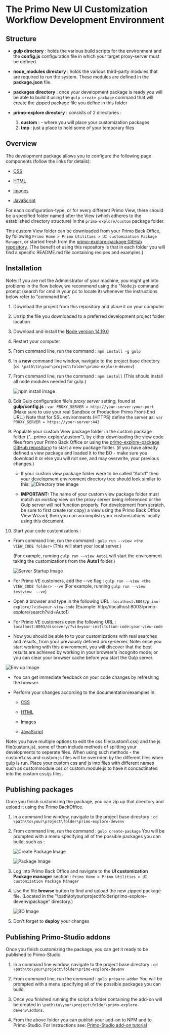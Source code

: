 


# The Primo New UI Customization Workflow Development Environment


## Structure

- <b>gulp directory</b> : holds the various build scripts for the environment and the  <b>config.js</b> configuration file in which your target proxy-server must be defined.

- <b>node_modules directory</b> : holds the various third-party modules that are required to run the system. These modules are defined in the <b>package.json</b> file.

- <b>packages directory</b> : once your development package is ready you will be able to build it using the `gulp create-package` command that will create the zipped package file you define in this folder

- <b>primo-explore directory</b> : consists of 2 directories :
   1. <b>custom</b> : - where you will place your customization packages
   2. <b>tmp</b> : just a place to hold some of your temporary files

## Overview

The development package allows you to configure the following page components (follow the links for details):

- [CSS](https://github.com/ExLibrisGroup/primo-explore-package/tree/master/VIEW_CODE/css "css documentation")

- [HTML](https://github.com/ExLibrisGroup/primo-explore-package/tree/master/VIEW_CODE/html "html documentation")

- [Images](https://github.com/ExLibrisGroup/primo-explore-package/tree/master/VIEW_CODE/img "images documentation")

- [JavaScript](https://github.com/ExLibrisGroup/primo-explore-package/tree/master/VIEW_CODE/js "javascript documentation")

For each configuration-type, or for every different Primo View, there should be a specified folder named after the View (which adheres to the established directory structure) in the `primo-explore/custom` package folder.

This custom View folder can be downloaded from your Primo Back Office, by following `Primo Home > Primo Utilities > UI customization Package Manager`, or started fresh from the [primo-explore-package GitHub repository](https://github.com/ExLibrisGroup/primo-explore-package "primo-explore-package repository"). (The benefit of using this repository is that in each folder you will find a specific README.md file containing recipes and examples.)


## Installation

Note: If you are not the Administrator of your machine, you might get into problems in the flow below, we recommend using the "Node.js command prompt (search for cmd in your pc to locate it) whenever the instructions below refer to "command line".

1.  Download the project from this repository and place it on your computer

2.  Unzip the file you downloaded to a preferred development project folder location

3.  Download and install the [Node version 14.19.0](https://nodejs.org/download/release/v14.19.0/)

4.  Restart your computer

5.  From command line, run the command : `npm install -g gulp`

6.  In a <b>new</b> command line window, navigate to the project base directory (`cd \path\to\your\project\folder\primo-explore-devenv`)

7.  From command line, run the command : `npm install` (This should install all node modules needed for gulp.)

    ![npm install image](./help_files/npmInstall.png "Running npm install")

8.  Edit Gulp configuration file's <i>proxy server</i> setting, found at <b>gulp/config.js</b> : `var PROXY_SERVER = http://your-server:your-port` (Make sure to use your real Sandbox or Production Primo Front-End URL.) Note that for SSL environments (HTTPS) define the server as: `var PROXY_SERVER = https://your-server:443`

9. Populate your custom View package folder in the custom package folder ("...primo-explore\custom"), by either downloading the view code files from your Primo Back Office or using the [primo-explore-package GitHub repository](https://github.com/ExLibrisGroup/primo-explore-package "primo-explore-package repository")) to start a new package folder. (if you have already defined a view package and loaded it to the BO - make sure you download it or else you will not see, and may overwrite, your previous changes.)

   - If your custom view package folder were to be called "Auto1" then your development environment directory tree should look similar to this: 
   ![Directory tree image](./help_files/direcoryTree.png "Directory tree")
   
   - <b>IMPORTANT:</b> The name of your custom view package folder must match an <i>existing</i> view on the proxy server being referenced or the Gulp server will not function properly. For development from scratch, be sure to first create (or copy) a view using the Primo Back Office View Wizard; then you can accomplish your customizations locally using this document.
    
10. Start your code customizations : 

   - From command line, run the command : `gulp run --view <the VIEW_CODE folder>` (This will start your local server.)
   
     (For example, running `gulp run --view Auto1` will start the environment taking the customizations from the <b>Auto1</b> folder.)
     
     ![Server Startup Image](./help_files/serverStartup.png "Server Startup")
   - For Primo VE customers, add the --ve flag :
      `gulp run --view <the VIEW_CODE folder> --ve`
      (For example, running `gulp run --view testview  --ve`)

   - Open a browser and type in the following URL : `localhost:8003/primo-explore/?vid=your-view-code`  (Example: http://localhost:8003/primo-explore/search?vid=Auto1)
   - For Primo VE customers open the following URL : `localhost:8003/discovery/?vid=your-institution-code:your-view-code`

   -  Now you should be able to to your customizations with real searches and results, from your previously defined proxy-server. Note: once you start working with this environment, you will discover that the best results are achieved by working in your browser's incognito mode; or you can clear your browser cache before you start the Gulp server.
   
   ![Env up Image](./help_files/searchResults.png "Env up")

   -  You can get immediate feedback on your code changes by refreshing the browser.

   -  Perform your changes according to the documentation/examples in:

      - [CSS](https://github.com/ExLibrisGroup/primo-explore-package/tree/master/VIEW_CODE/css "css documentation")

      - [HTML](https://github.com/ExLibrisGroup/primo-explore-package/tree/master/VIEW_CODE/html "html documentation")

      - [Images](https://github.com/ExLibrisGroup/primo-explore-package/tree/master/VIEW_CODE/img "images documentation")

      - [JavaScript](https://github.com/ExLibrisGroup/primo-explore-package/tree/master/VIEW_CODE/js "javascript documentation")


Note: you have multiple options to edit the css file(custom1.css) and the js file(custom.js), some of them include methods of splitting your developments to seperate files. When using such methods - the custom1.css and custom.js files will be overriden by the different files when gulp is run. Place your custom css and js into files with different names such as custommodule.css or custom.module.js to have it concactinated into the custom css/js files.


## Publishing packages

Once you finish customizing the package, you can zip up that directory and upload it using the Primo BackOffice.

1. In a command line window, navigate to the project base directory : `cd \path\to\your\project\folder\primo-explore-devenv`

2. From command line, run the command : `gulp create-package` You will be prompted with a menu specifying all of the possible packages you can build, such as :

    ![Create Package Image](./help_files/createPackage.png "Create Package up")

    ![Package Image](./help_files/packages.png "Package up")

3. Log into Primo Back Office and navigate to the <b>UI customization Package manager</b> section : `Primo Home > Primo Utilities > UI customization Package Manager`

4. Use the file <b>browse</b> button to find and upload the new zipped package file. (Located in the "\path\to\your\project\folder\primo-explore-devenv\package" directory.)

    ![BO Image](./help_files/bo.png "BO up")

5. Don't forget to <b>deploy</b> your changes


## Publishing Primo-Studio addons

Once you finish customizing the package, you can get it ready to be published to Primo-Studio.

1. In a command line window, navigate to the project base directory : `cd \path\to\your\project\folder\primo-explore-devenv`

2. From command line, run the command : `gulp prepare-addon` You will be prompted with a menu specifying all of the possible packages you can build.

3. Once you finished running the script a folder containing the add-on will be created in `\path\to\your\project\folder\primo-explore-devenv\addons`.

4. From the above folder you can publish your add-on to NPM and to Primo-Studio. For Instructions see: [Primo-Studio add-on tutorial](https://github.com/ExLibrisGroup/Primo-Studio-Addon-Tutorial)
